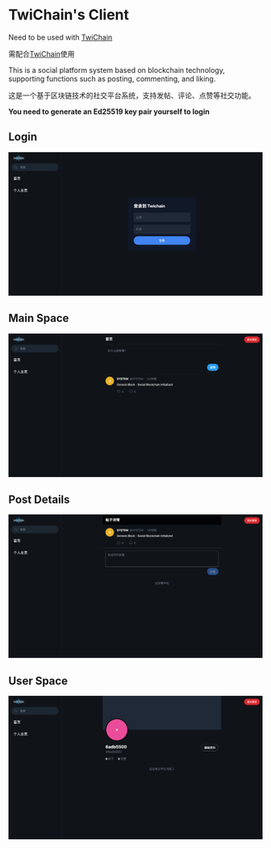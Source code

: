 # TwiChain's Client

Need to be used with [TwiChain](https://github.com/LSQzzx/TwiChain)

需配合[TwiChain](https://github.com/LSQzzx/TwiChain)使用

This is a social platform system based on blockchain technology, supporting functions such as posting, commenting, and liking.

这是一个基于区块链技术的社交平台系统，支持发帖、评论、点赞等社交功能。

**You need to generate an Ed25519 key pair yourself to login**

<div>
    <h2>Login</h2>
    <img src="https://raw.githubusercontent.com/LSQzzx/TwiChain-Client/refs/heads/main/img/example_1.png"/>
    <h2>Main Space</h2>
    <img src="https://raw.githubusercontent.com/LSQzzx/TwiChain-Client/refs/heads/main/img/example_2.png"/>
    <h2>Post Details</h2>
    <img src="https://raw.githubusercontent.com/LSQzzx/TwiChain-Client/refs/heads/main/img/example_3.png"/>
    <h2>User Space</h2>
    <img src="https://raw.githubusercontent.com/LSQzzx/TwiChain-Client/refs/heads/main/img/example_4.png"/>
</div>
